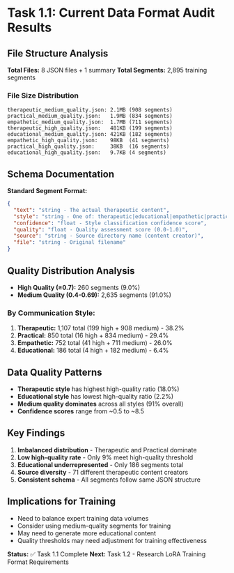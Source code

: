 # Task 1.1: Current Data Format Audit Results

## File Structure Analysis
**Total Files:** 8 JSON files + 1 summary
**Total Segments:** 2,895 training segments

### File Size Distribution
```
therapeutic_medium_quality.json: 2.1MB (908 segments)
practical_medium_quality.json:   1.9MB (834 segments) 
empathetic_medium_quality.json:  1.7MB (711 segments)
therapeutic_high_quality.json:   481KB (199 segments)
educational_medium_quality.json: 421KB (182 segments)
empathetic_high_quality.json:    98KB  (41 segments)
practical_high_quality.json:     38KB  (16 segments)
educational_high_quality.json:   9.7KB (4 segments)
```

## Schema Documentation
**Standard Segment Format:**
```json
{
  "text": "string - The actual therapeutic content",
  "style": "string - One of: therapeutic|educational|empathetic|practical", 
  "confidence": "float - Style classification confidence score",
  "quality": "float - Quality assessment score (0.0-1.0)",
  "source": "string - Source directory name (content creator)",
  "file": "string - Original filename"
}
```

## Quality Distribution Analysis
- **High Quality (≥0.7):** 260 segments (9.0%)
- **Medium Quality (0.4-0.69):** 2,635 segments (91.0%)

### By Communication Style:
1. **Therapeutic:** 1,107 total (199 high + 908 medium) - 38.2%
2. **Practical:** 850 total (16 high + 834 medium) - 29.4%  
3. **Empathetic:** 752 total (41 high + 711 medium) - 26.0%
4. **Educational:** 186 total (4 high + 182 medium) - 6.4%

## Data Quality Patterns
- **Therapeutic style** has highest high-quality ratio (18.0%)
- **Educational style** has lowest high-quality ratio (2.2%)
- **Medium quality dominates** across all styles (91% overall)
- **Confidence scores** range from ~0.5 to ~8.5

## Key Findings
1. **Imbalanced distribution** - Therapeutic and Practical dominate
2. **Low high-quality rate** - Only 9% meet high-quality threshold
3. **Educational underrepresented** - Only 186 segments total
4. **Source diversity** - 71 different therapeutic content creators
5. **Consistent schema** - All segments follow same JSON structure

## Implications for Training
- Need to balance expert training data volumes
- Consider using medium-quality segments for training
- May need to generate more educational content
- Quality thresholds may need adjustment for training effectiveness

**Status:** ✅ Task 1.1 Complete
**Next:** Task 1.2 - Research LoRA Training Format Requirements
